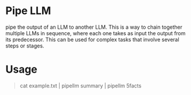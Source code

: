 # Pipe LLM
pipe the output of an LLM to another LLM. This is a way to chain together multiple LLMs in sequence, where each one takes as input the output from its predecessor. This can be used for complex tasks that involve several steps or stages.

# Usage
> cat example.txt | pipellm summary | pipellm 5facts
